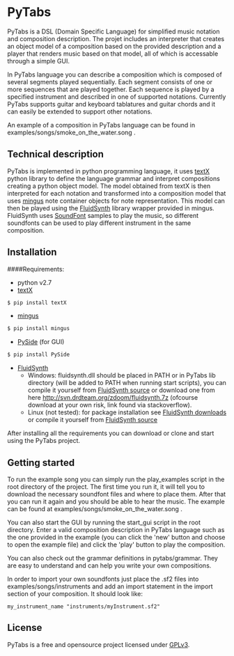 # PyTabs

PyTabs is a DSL (Domain Specific Language) for simplified music notation and composition description. The projet includes an interpreter that creates an object model of a composition based on the provided description and a player that renders music based on that model, all of which is accessable through a simple GUI.

In PyTabs language you can describe a composition which is composed of several segments played sequentially. Each segment consists of one or more sequences that are played together. Each sequence is played by a specified instrument and described in one of supported notations. Currently PyTabs supports guitar and keyboard tablatures and guitar chords and it can easily be extended to support other notations.

An example of a composition in PyTabs language can be found in examples/songs/smoke_on_the_water.song .

## Technical description

PyTabs is implemented in python programming language, it uses [textX] python library to define the language grammar and interpret compositions creating a python object model. The model obtained from textX is then interpreted for each notation and transformed into a composition model that uses [mingus] note container objects for note representation. This model can then be played using the [FluidSynth] library wrapper provided in mingus. FluidSynth uses [SoundFont] samples to play the music, so different soundfonts can be used to play different instrument in the same composition.

## Installation

####Requirements:
- python v2.7
- [textX]
```sh
$ pip install textX
```
- [mingus]
```sh
$ pip install mingus
```
- [PySide] (for GUI)
```sh
$ pip install PySide
```
- [FluidSynth] 
    - Windows: fluidsynth.dll should be placed in PATH or in PyTabs lib directory (will be added to PATH when running start scripts), you can compile it yourself from [FluidSynth source] or download one from here http://svn.drdteam.org/zdoom/fluidsynth.7z (ofcourse download at your own risk, link found via stackoverflow).
    - Linux (not tested): for package installation see [FluidSynth downloads] or compile it yourself from [FluidSynth source]

After installing all the requirements you can download or clone and start using the PyTabs project.

## Getting started

To run the example song you can simply run the play_examples script in the root directory of the project.
The first time you run it, it will tell you to download the necessary soundfont files and where to place them. After that you can run it again and you should be able to hear the music. The example can be found at examples/songs/smoke_on_the_water.song . 

You can also start the GUI by running the start_gui script in the root directory. Enter a valid composition description in PyTabs language such as the one provided in the example (you can click the 'new' button and choose to open the example file) and click the 'play' button to play the composition.

You can also check out the grammar definitions in pytabs/grammar. They are easy to understand and can help you write your own compositions.

In order to import your own soundfonts just place the .sf2 files into examples/songs/instruments and add an import statement in the import section of your composition. It should look like:
```
my_instrument_name "instruments/myInstrument.sf2"
```

License
----
PyTabs is a free and opensource project licensed under [GPLv3].

[textX]:https://github.com/igordejanovic/textX
[mingus]:https://code.google.com/p/mingus/
[PySide]:http://qt-project.org/wiki/PySide
[FluidSynth]:http://www.fluidsynth.org/
[FluidSynth source]:http://sourceforge.net/projects/fluidsynth/files/fluidsynth-1.1.3/
[FluidSynth downloads]:http://sourceforge.net/p/fluidsynth/wiki/Download/
[SoundFont]:http://en.wikipedia.org/wiki/SoundFont
[GPLv3]:http://www.gnu.org/licenses/

